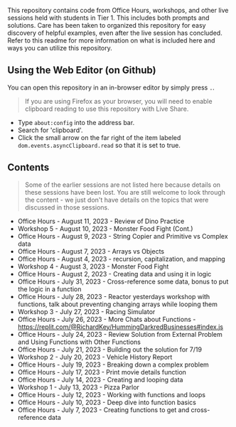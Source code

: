 This repository contains code from Office Hours, workshops, and other live sessions held with students in Tier 1. This includes both prompts and solutions. Care has been taken to organized this repository for easy discovery of helpful examples, even after the live session has concluded. Refer to this readme for more information on what is included here and ways you can utilize this repository.

## Using the Web Editor (on Github)

You can open this repository in an in-browser editor by simply press `.`.

> If you are using Firefox as your browser, you will need to enable clipboard reading to use this repository with Live Share.
* Type `about:config` into the address bar.
* Search for 'clipboard'.
* Click the small arrow on the far right of the item labeled `dom.events.asyncClipboard.read` so that it is set to true.

## Contents

> Some of the earlier sessions are not listed here because details on these sessions have been lost. You are still welcome to look through the content - we just don't have details on the topics that were discussed in those sessions.

* Office Hours - August 11, 2023 - Review of Dino Practice
* Workshop 5 - August 10, 2023 - Monster Food Fight (Cont.)
* Office Hours - August 9, 2023 - String Copier and Primitive vs Complex data
* Office Hours - August 7, 2023 - Arrays vs Objects
* Office Hours - August 4, 2023 - recursion, capitalization, and mapping
* Workshop 4 - August 3, 2023 - Monster Food Fight
* Office Hours - August 2, 2023 - Creating data and using it in logic
* Office Hours - July 31, 2023 - Cross-reference some data, bonus to put the logic in a function
* Office Hours - July 28, 2023 - Reactor yesterdays workshop with functions, talk about preventing changing arrays while looping them
* Workshop 3 - July 27, 2023 - Racing Simulator
* Office Hours - July 26, 2023 - More Chats about Functions - https://replit.com/@RichardKey/HummingDarkredBusinesses#index.js
* Office Hours - July 24, 2023 - Review Solution from External Problem and Using Functions with Other Functions
* Office Hours - July 21, 2023 - Building out the solution for 7/19
* Workshop 2 - July 20, 2023 - Vehicle History Report
* Office Hours - July 19, 2023 - Breaking down a complex problem
* Office Hours - July 17, 2023 - Print movie details function
* Office Hours - July 14, 2023 - Creating and looping data
* Workshop 1 - July 13, 2023 - Pizza Parlor
* Office Hours - July 12, 2023 - Working with functions and loops
* Office Hours - July 10, 2023 - Deep dive into function basics
* Office Hours - July 7, 2023 - Creating functions to get and cross-reference data